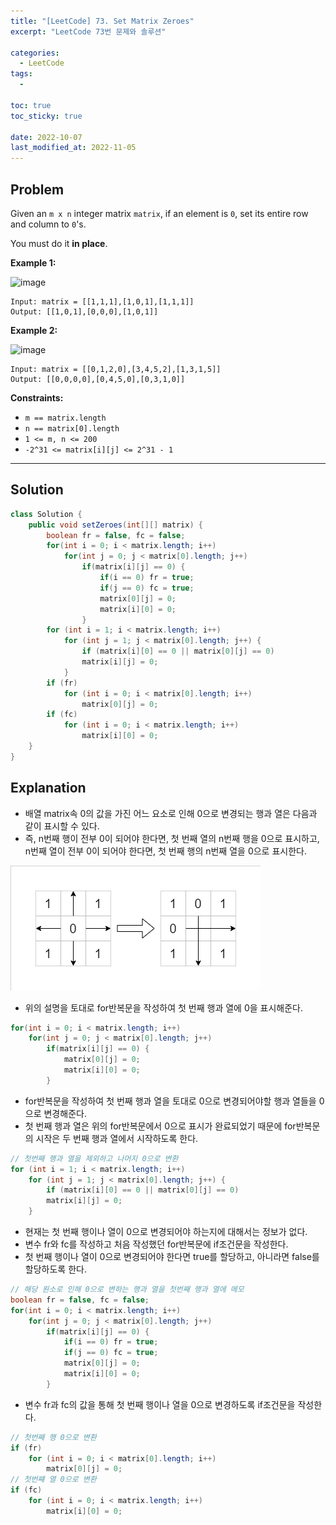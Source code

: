 ```yaml
---
title: "[LeetCode] 73. Set Matrix Zeroes"
excerpt: "LeetCode 73번 문제와 솔루션"

categories:
  - LeetCode
tags:
  - 

toc: true
toc_sticky: true
 
date: 2022-10-07
last_modified_at: 2022-11-05
---
```

## **Problem**
Given an `m x n` integer matrix `matrix`, if an element is `0`, set its entire row and column to `0`'s.

You must do it **in place**.

**Example 1:**

![image](https://user-images.githubusercontent.com/107045604/194459109-d901a0ab-8752-467f-bf09-6c1edaa9713d.png)
```
Input: matrix = [[1,1,1],[1,0,1],[1,1,1]]
Output: [[1,0,1],[0,0,0],[1,0,1]]
```
**Example 2:**

![image](https://user-images.githubusercontent.com/107045604/194459117-144f6459-94ea-4d39-a82c-ca4d9ce1190c.png)
```
Input: matrix = [[0,1,2,0],[3,4,5,2],[1,3,1,5]]
Output: [[0,0,0,0],[0,4,5,0],[0,3,1,0]]
```

**Constraints:**
- `m == matrix.length`
- `n == matrix[0].length`
- `1 <= m, n <= 200`
- `-2^31 <= matrix[i][j] <= 2^31 - 1`

---
## **Solution**
```java
class Solution {
    public void setZeroes(int[][] matrix) {
        boolean fr = false, fc = false;
        for(int i = 0; i < matrix.length; i++)
            for(int j = 0; j < matrix[0].length; j++)
                if(matrix[i][j] == 0) {
                    if(i == 0) fr = true;
                    if(j == 0) fc = true;
                    matrix[0][j] = 0;
                    matrix[i][0] = 0;
                }
        for (int i = 1; i < matrix.length; i++)
            for (int j = 1; j < matrix[0].length; j++) {
                if (matrix[i][0] == 0 || matrix[0][j] == 0)
                matrix[i][j] = 0;
            }
        if (fr)
            for (int i = 0; i < matrix[0].length; i++)
                matrix[0][j] = 0;
        if (fc)
            for (int i = 0; i < matrix.length; i++)
                matrix[i][0] = 0;
    }
}
```
## **Explanation**
- 배열 matrix속 0의 값을 가진 어느 요소로 인해 0으로 변경되는 행과 열은 다음과 같이 표시할 수 있다.
- 즉, n번째 행이 전부 0이 되어야 한다면, 첫 번째 열의 n번째 행을 0으로 표시하고, n번째 열이 전부 0이 되어야 한다면, 첫 번째 행의 n번째 열을 0으로 표시한다.

![다이어그램](/assets/images/LeetCode/LeetCode73/다이어그램.png)

- 위의 설명을 토대로 for반복문을 작성하여 첫 번째 행과 열에 0을 표시해준다.
```java
for(int i = 0; i < matrix.length; i++)
    for(int j = 0; j < matrix[0].length; j++)
        if(matrix[i][j] == 0) {
            matrix[0][j] = 0;
            matrix[i][0] = 0;
        }
```
- for반복문을 작성하여 첫 번째 행과 열을 토대로 0으로 변경되어야할 행과 열들을 0으로 변경해준다.
- 첫 번째 행과 열은 위의 for반복문에서 0으로 표시가 완료되었기 때문에 for반복문의 시작은 두 번째 행과 열에서 시작하도록 한다.
```java
// 첫번째 행과 열을 제외하고 나머지 0으로 변환
for (int i = 1; i < matrix.length; i++)
    for (int j = 1; j < matrix[0].length; j++) {
        if (matrix[i][0] == 0 || matrix[0][j] == 0)
        matrix[i][j] = 0;
    }
```
- 현재는 첫 번째 행이나 열이 0으로 변경되어야 하는지에 대해서는 정보가 없다.
- 변수 fr와 fc를 작성하고 처음 작성했던 for반복문에 if조건문을 작성한다.
- 첫 번째 행이나 열이 0으로 변경되어야 한다면 true를 할당하고, 아니라면 false를 할당하도록 한다.
```java
// 해당 원소로 인해 0으로 변하는 행과 열을 첫번째 행과 열에 메모
boolean fr = false, fc = false;
for(int i = 0; i < matrix.length; i++)
    for(int j = 0; j < matrix[0].length; j++)
        if(matrix[i][j] == 0) {
            if(i == 0) fr = true;
            if(j == 0) fc = true;
            matrix[0][j] = 0;
            matrix[i][0] = 0;
        }
```
- 변수 fr과 fc의 값을 통해 첫 번째 행이나 열을 0으로 변경하도록 if조건문을 작성한다.
```java
// 첫번째 행 0으로 변환
if (fr)
    for (int i = 0; i < matrix[0].length; i++)
        matrix[0][j] = 0;
// 첫번쨰 열 0으로 변환
if (fc)
    for (int i = 0; i < matrix.length; i++)
        matrix[i][0] = 0;
```